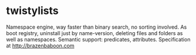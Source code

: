 twistylists
===========

Namespace engine, way faster than binary search, no sorting involved. As boot registry, uninstall just by name-version, deleting files and folders as well as namespaces. Semantic support: predicates, attributes. Specification at http://brazenbaboon.com
